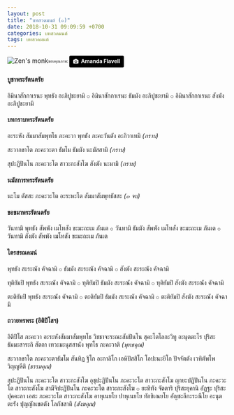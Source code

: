 ```yaml
---
layout: post
title: "บทสวดมนต์ (๑)"
date: 2018-10-31 09:09:59 +0700
categories: บทสวดมนต์
tags: บทสวดมนต์
---
```

![Zen's monk](https://res.cloudinary.com/sdees-reallife/image/upload/v1531284156/amanda-flavell-21988-unsplash.jpg)<sub><sup>ขอบคุณภาพ: </sup></sub> <a style="background-color:black;color:white;text-decoration:none;padding:4px 6px;font-family:-apple-system, BlinkMacSystemFont, &quot;San Francisco&quot;, &quot;Helvetica Neue&quot;, Helvetica, Ubuntu, Roboto, Noto, &quot;Segoe UI&quot;, Arial, sans-serif;font-size:12px;font-weight:bold;line-height:1.2;display:inline-block;border-radius:3px" href="https://unsplash.com/@aflavell?utm_medium=referral&amp;utm_campaign=photographer-credit&amp;utm_content=creditBadge" target="_blank" rel="noopener noreferrer" title="Download free do whatever you want high-resolution photos from Amanda Flavell"><span style="display:inline-block;padding:2px 3px"><svg xmlns="http://www.w3.org/2000/svg" style="height:12px;width:auto;position:relative;vertical-align:middle;top:-1px;fill:white" viewBox="0 0 32 32"><title>unsplash-logo</title><path d="M20.8 18.1c0 2.7-2.2 4.8-4.8 4.8s-4.8-2.1-4.8-4.8c0-2.7 2.2-4.8 4.8-4.8 2.7.1 4.8 2.2 4.8 4.8zm11.2-7.4v14.9c0 2.3-1.9 4.3-4.3 4.3h-23.4c-2.4 0-4.3-1.9-4.3-4.3v-15c0-2.3 1.9-4.3 4.3-4.3h3.7l.8-2.3c.4-1.1 1.7-2 2.9-2h8.6c1.2 0 2.5.9 2.9 2l.8 2.4h3.7c2.4 0 4.3 1.9 4.3 4.3zm-8.6 7.5c0-4.1-3.3-7.5-7.5-7.5-4.1 0-7.5 3.4-7.5 7.5s3.3 7.5 7.5 7.5c4.2-.1 7.5-3.4 7.5-7.5z"></path></svg></span><span style="display:inline-block;padding:2px 3px">Amanda Flavell</span></a>

#### บูชาพระรัตนตรัย
อิมินาสักกาเรนะ พุทธัง อะภิปูชะยามิ ⚬ อิมินาสักกาเรนะ ธัมมัง อะภิปูชะยามิ ⚬ อิมินาสักกาเรนะ สังฆัง อะภิปูชะยามิ

#### บทกราบพระรัตนตรัย
อะระหัง สัมมาสัมพุทโธ ภะคะวา พุทธัง ภะคะวันตัง อะภิวาเทมิ *(กราบ)*

สะวากขาโต ภะคะวะตา ธัมโม ธัมมัง นะมัสสามิ *(กราบ)*

สุปะฏิปันโน ภะคะวะโต สาวะกะสังโฆ สังฆัง นะมามิ *(กราบ)*

#### นมัสการพระรัตนตรัย
นะโม ตัสสะ ภะคะวะโต อะระหะโต สัมมาสัมพุทธัสสะ *(๓ จบ)*

#### ขอขมาพระรัตนตรัย
วันทามิ พุทธัง สัพพัง เมโทสัง ขะมะถะเม ภันเต ⚬ วันทามิ ธัมมัง สัพพัง เมโทสัง ขะมะถะเม ภันเต ⚬ วันทามิ สังฆัง สัพพัง เมโทสัง ขะมะถะเม ภันเต

#### ไตรสรณคมน์
พุทธัง สะระณัง คัจฉามิ ⚬ ธัมมัง สะระณัง คัจฉามิ ⚬ สังฆัง สะระณัง คัจฉามิ

ทุติยัมปิ พุทธัง สะระณัง คัจฉามิ ⚬ ทุติยัมปิ ธัมมัง สะระณัง คัจฉามิ ⚬ ทุติยัมปิ สังฆัง สะระณัง คัจฉามิ

ตะติยัมปิ พุทธัง สะระณัง คัจฉามิ ⚬ ตะติยัมปิ ธัมมัง สะระณัง คัจฉามิ ⚬ ตะติยัมปิ สังฆัง สะระณัง คัจฉามิ

#### ถวายพรพระ (อิติปิโสฯ)
อิติปิโส ภะคะวา อะระหังสัมมาสัมพุทโธ วิชชาจะระณะสัมปันโน สุคะโตโลกะวิทู อะนุตตะโร ปุริสะธัมมะสาระถิ สัตถา เทวะมะนุสสานัง พุทโธ ภะคะวาติ *(พุทธคุณ)*

สะวากขาโต ภะคะวะตาธัมโม สันทิฏ ฐิโก อะกาลิโก เอหิปัสสิโก โอปะนะยิโก ปัจจัตตัง เวทิตัพโพ วิญญูหีติ *(ธรรมคุณ)*

สุปะฏิปันโน ภะคะวะโต สาวะกะสังโฆ อุชุปะฏิปันโน ภะคะวะโต สาวะกะสังโฆ ญายะปฏิปันโน ภะคะวะโต สาวะกะสังโฆ สามีจิปะฏิปันโน ภะคะวะโต สาวะกะสังโฆ ⚬ ยะทิทัง จัตตาริ ปุริสะยุคานิ อัฏฐะ ปุริสะปุคคะลา เอสะ ภะคะวะโต สาวะกะสังโฆ อาหุเนยโย ปาหุเนยโย ทักขิเณยโย อัญชะลีกะระณีโย อะนุตตะรัง ปุญญักเขตตัง โลกัสสาติ *(สังฆคุณ)*
